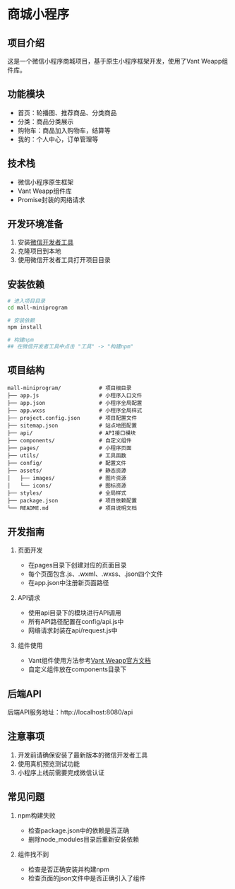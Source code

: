 # 商城小程序

## 项目介绍
这是一个微信小程序商城项目，基于原生小程序框架开发，使用了Vant Weapp组件库。

## 功能模块
- 首页：轮播图、推荐商品、分类商品
- 分类：商品分类展示
- 购物车：商品加入购物车，结算等
- 我的：个人中心，订单管理等

## 技术栈
- 微信小程序原生框架
- Vant Weapp组件库
- Promise封装的网络请求

## 开发环境准备
1. 安装[微信开发者工具](https://developers.weixin.qq.com/miniprogram/dev/devtools/download.html)
2. 克隆项目到本地
3. 使用微信开发者工具打开项目目录

## 安装依赖
```bash
# 进入项目目录
cd mall-miniprogram

# 安装依赖
npm install

# 构建npm
## 在微信开发者工具中点击 "工具" -> "构建npm"
```

## 项目结构
```
mall-miniprogram/            # 项目根目录
├── app.js                   # 小程序入口文件
├── app.json                 # 小程序全局配置
├── app.wxss                 # 小程序全局样式
├── project.config.json      # 项目配置文件
├── sitemap.json             # 站点地图配置
├── api/                     # API接口模块
├── components/              # 自定义组件
├── pages/                   # 小程序页面
├── utils/                   # 工具函数
├── config/                  # 配置文件
├── assets/                  # 静态资源
│   ├── images/              # 图片资源
│   └── icons/               # 图标资源
├── styles/                  # 全局样式
├── package.json             # 项目依赖配置
└── README.md                # 项目说明文档
```

## 开发指南
1. 页面开发
   - 在pages目录下创建对应的页面目录
   - 每个页面包含.js、.wxml、.wxss、.json四个文件
   - 在app.json中注册新页面路径

2. API请求
   - 使用api目录下的模块进行API调用
   - 所有API路径配置在config/api.js中
   - 网络请求封装在api/request.js中

3. 组件使用
   - Vant组件使用方法参考[Vant Weapp官方文档](https://youzan.github.io/vant-weapp)
   - 自定义组件放在components目录下

## 后端API
后端API服务地址：http://localhost:8080/api

## 注意事项
1. 开发前请确保安装了最新版本的微信开发者工具
2. 使用真机预览测试功能
3. 小程序上线前需要完成微信认证

## 常见问题
1. npm构建失败
   - 检查package.json中的依赖是否正确
   - 删除node_modules目录后重新安装依赖

2. 组件找不到
   - 检查是否正确安装并构建npm
   - 检查页面的json文件中是否正确引入了组件 